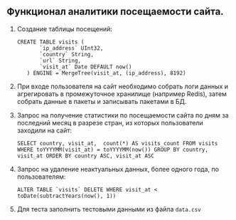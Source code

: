 ## Функционал аналитики посещаемости сайта.

1) Создание таблицы посещений:

    ```clickhouse
    CREATE TABLE visits (
           `ip_address` UInt32,
           `country` String,
           `url` String,
           `visit_at` Date DEFAULT now()
       ) ENGINE = MergeTree(visit_at, (ip_address), 8192)
    ```

2) При входе пользователя на сайт необходимо собрать логи данных и агрегировать в промежуточное хранилище (например Redis), затем собрать данные в пакеты и записывать пакетами в БД.

3) Запрос на получение статистики по посещаемости сайта по дням за последний месяц в разрезе стран, из которых пользователи заходили на сайт:
    ```clickhouse
    SELECT country, visit_at,  count(*) AS visits_count FROM visits WHERE toYYYYMM(visit_at) = toYYYYMM(now()) GROUP BY country, visit_at ORDER BY country ASC, visit_at ASC
    ```
4) Запрос на удаление неактуальных данных, более одного года, по пользователям:
    ```clickhouse
   ALTER TABLE `visits` DELETE WHERE visit_at < toDate(subtractYears(now(), 1))
    ```
    
5) Для теста заполнить тестовыми данными из файла `data.csv`

